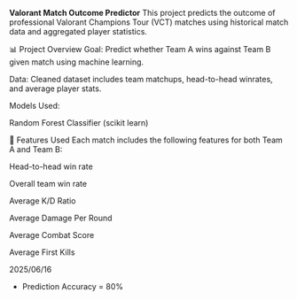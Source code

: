 **Valorant Match Outcome Predictor**
This project predicts the outcome of professional Valorant Champions Tour (VCT) matches using historical match data and aggregated player statistics.

📊 Project Overview
Goal: Predict whether Team A wins against Team B given match using machine learning.

Data: Cleaned dataset includes team matchups, head-to-head winrates, and average player stats.

Models Used:

Random Forest Classifier (scikit learn)

🧠 Features Used
Each match includes the following features for both Team A and Team B:

Head-to-head win rate

Overall team win rate

Average K/D Ratio

Average Damage Per Round

Average Combat Score

Average First Kills

2025/06/16
- Prediction Accuracy = 80% 
